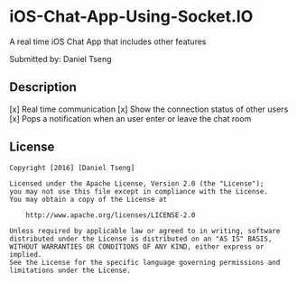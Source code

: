 # iOS-Chat-App-Using-Socket.IO
A real time iOS Chat App that includes other features

Submitted by: Daniel Tseng

## Description

[x] Real time communication
[x] Show the connection status of other users
[x] Pops a notification when an user enter or leave the chat room

## License

    Copyright [2016] [Daniel Tseng]

    Licensed under the Apache License, Version 2.0 (the "License");
    you may not use this file except in compliance with the License.
    You may obtain a copy of the License at

        http://www.apache.org/licenses/LICENSE-2.0

    Unless required by applicable law or agreed to in writing, software
    distributed under the License is distributed on an "AS IS" BASIS,
    WITHOUT WARRANTIES OR CONDITIONS OF ANY KIND, either express or implied.
    See the License for the specific language governing permissions and
    limitations under the License.
